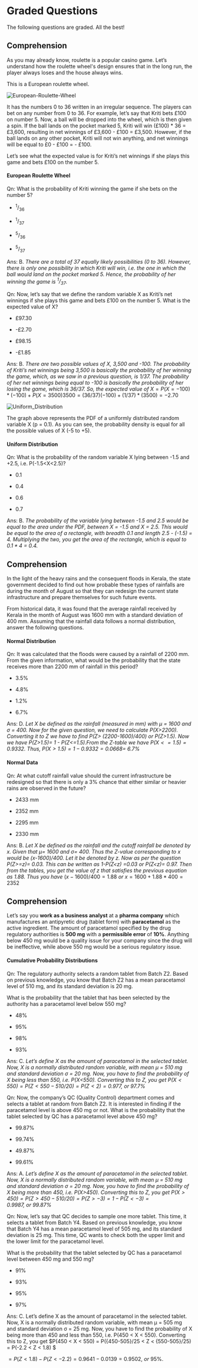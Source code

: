 # Graded Questions

The following questions are graded. All the best!

## Comprehension

As you may already know, roulette is a popular casino game. Let’s understand how the roulette wheel's design ensures that in the long run, the player always loses and the house always wins.

This is a European roulette wheel.

![European-Roulette-Wheel](https://i.ibb.co/pQL7hhK/European-Roulette-Wheel.jpg)

It has the numbers 0 to 36 written in an irregular sequence. The players can bet on any number from 0 to 36. For example, let’s say that Kriti bets £100 on number 5. Now, a ball will be dropped into the wheel, which is then given a spin. If the ball lands on the pocket marked 5, Kriti will win (£100) * 36 = £3,600, resulting in net winnings of £3,600 - £100 = £3,500. However, if the ball lands on any other pocket, Kriti will not win anything, and net winnings will be equal to £0 - £100 = - £100.

Let’s see what the expected value is for Kriti’s net winnings if she plays this game and bets £100 on the number 5.

#### European Roulette Wheel

Qn: What is the probability of Kriti winning the game if she bets on the number 5?

- $^1/_{36}$

- $^1/_{37}$

- $^5/_{36}$

- $^5/_{37}$

Ans: B. *There are a total of 37 equally likely possibilities (0 to 36). However, there is only one possibility in which Kriti will win, i.e. the one in which the ball would land on the pocket marked 5. Hence, the probability of her winning the game is $^1/_{37}$.*

Qn: Now, let’s say that we define the random variable X as Kriti’s net winnings if she plays this game and bets £100 on the number 5. What is the expected value of X?

- £97.30

- -£2.70

- £98.15

- -£1.85

Ans: B. *There are two possible values of X, 3,500 and -100. The probability of Kriti’s net winnings being 3,500 is basically the probability of her winning the game, which, as we saw in a previous question, is 1/37. The probability of her net winnings being equal to -100 is basically the probability of her losing the game, which is 36/37. So, the expected value of* $X = P(X=-100)*(-100) + P(X=3500)3500 = (36/37)(-100)+(1/37)*(3500) = -2.70$

![Uniform_Distribution](https://i.ibb.co/rsvL7Wz/Graphic-7.png)

The graph above represents the PDF of a uniformly distributed random variable X (p = 0.1). As you can see, the probability density is equal for all the possible values of X (-5 to +5).

#### Uniform Distribution

Qn: What is the probability of the random variable X lying between -1.5 and +2.5, i.e. P(-1.5<X<2.5)?

- 0.1

- 0.4

- 0.6

- 0.7

Ans: B. *The probability of the variable lying between -1.5 and 2.5 would be equal to the area under the PDF, between X = -1.5 and X = 2.5. This would be equal to the area of a rectangle, with breadth 0.1 and length 2.5 - (-1.5) = 4. Multiplying the two, you get the area of the rectangle, which is equal to $0.1*4$ = 0.4.*

## Comprehension

In the light of the heavy rains and the consequent floods in Kerala, the state government decided to find out how probable these types of rainfalls are during the month of August so that they can redesign the current state infrastructure and prepare themselves for such future events.

From historical data, it was found that the average rainfall received by Kerala in the month of August was 1600 mm with a standard deviation of 400 mm. Assuming that the rainfall data follows a normal distribution, answer the following questions.

#### Normal Distribution

Qn: It was calculated that the floods were caused by a rainfall of 2200 mm. From the given information, what would be the probability that the state receives more than 2200 mm of rainfall in this period?

- 3.5%

- 4.8%

- 1.2%

- 6.7%

Ans: D. *Let X be defined as the rainfall (measured in mm) with μ = 1600 and σ = 400. Now for the given question, we need to calculate  P(X>2200). Converting it to Z we have to find P(Z> (2200-1600)/400) or P(Z>1.5). Now we have P(Z>1.5)= 1 - P(Z<=1.5).From the Z-table we have  $P(X<=1.5) = 0.9332.\ Thus,\ P(X>1.5) = 1 - 0.9332= 0.0668$= 6.7%*

#### Normal Data

Qn: At what cutoff rainfall value should the current infrastructure be redesigned so that there is only a 3% chance that either similar or heavier rains are observed in the future?

- 2433 mm

- 2352 mm

- 2295 mm

- 2330 mm

Ans: B. *Let X be defined as the rainfall and the cutoff rainfall be denoted by x. Given that μ= 1600 and σ= 400. Thus the Z-value corresponding to x would be (x-1600)/400. Let it be denoted by z. Now as per the question P(Z>=z)= 0.03. This can be written as 1-P(Z<z) =0.03 or P(Z<z)= 0.97. Then from the tables, you get the value of z that satisfies the previous equation as 1.88. Thus you have* $(x-1600)/400 =1.88\ or\ x =1600+1.88*400 = 2352$

## Comprehension

Let’s say you **work as a business analyst** at a **pharma company** which manufactures an antipyretic drug (tablet form) with **paracetamol** as the active ingredient. The amount of paracetamol specified by the drug regulatory authorities is **500 mg** with a **permissible error** of **10%**. Anything below 450 mg would be a quality issue for your company since the drug will be ineffective, while above 550 mg would be a serious regulatory issue.

#### Cumulative Probability Distributions

Qn: The regulatory authority selects a random tablet from Batch Z2. Based on previous knowledge, you know that Batch Z2 has a mean paracetamol level of 510 mg, and its standard deviation is 20 mg.

What is the probability that the tablet that has been selected by the authority has a paracetamol level below 550 mg?

- 48%

- 95%

- 98%

- 93%

Ans: C. *Let’s define X as the amount of paracetamol in the selected tablet. Now, X is a normally distributed random variable, with mean μ = 510 mg and standard deviation σ = 20 mg. Now, you have to find the probability of X being less than 550, i.e. P(X<550). Converting this to Z, you get $P(X<550) = P(Z<{550-510}/20) = P(Z<2) = 0.977,\ or\ 97.7\%$*

Qn: Now, the company’s QC (Quality Control) department comes and selects a tablet at random from Batch Z2. It is interested in finding if the paracetamol level is above 450 mg or not. What is the probability that the tablet selected by QC has a paracetamol level above 450 mg?

- 99.87%

- 99.74%

- 49.87%

- 99.61%

Ans: A. *Let’s define X as the amount of paracetamol in the selected tablet. Now, X is a normally distributed random variable, with mean μ = 510 mg and standard deviation σ = 20 mg. Now, you have to find the probability of X being more than 450, i.e. P(X>450). Converting this to Z, you get $P(X>450) = P(Z>{450-510}/20) = P(Z>-3) = 1 - P(Z<-3) = 0.9987,\ or\ 99.87\%$*

Qn: Now, let’s say that QC decides to sample one more tablet. This time, it selects a tablet from Batch Y4. Based on previous knowledge, you know that Batch Y4 has a mean paracetamol level of 505 mg, and its standard deviation is 25 mg. This time, QC wants to check both the upper limit and the lower limit for the paracetamol level.

What is the probability that the tablet selected by QC has a paracetamol level between 450 mg and 550 mg?

- 91%

- 93%

- 95%

- 97%

Ans: C. Let’s define X as the amount of paracetamol in the selected tablet. Now, X is a normally distributed random variable, with mean μ = 505 mg and standard deviation σ = 25 mg. Now, you have to find the probability of X being more than 450 and less than 550, i.e. P(450 < X < 550). Converting this to Z, you get $P(450 < X < 550) = P({450-505}/25 < Z < {550-505}/25) = P(-2.2 < Z < 1.8) $

$= P(Z < 1.8) - P(Z  < -2.2) = 0.9641 - 0.0139 = 0.9502,\ or\ 95\%$.
